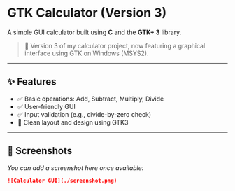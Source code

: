 # GTK Calculator (Version 3)

A simple GUI calculator built using **C** and the **GTK+ 3** library.

> 🔧 Version 3 of my calculator project, now featuring a graphical interface using GTK on Windows (MSYS2).

---

## ✨ Features

- ✅ Basic operations: Add, Subtract, Multiply, Divide
- ✅ User-friendly GUI
- ✅ Input validation (e.g., divide-by-zero check)
- 🔁 Clean layout and design using GTK3

---

## 📸 Screenshots

*You can add a screenshot here once available:*

```markdown
![Calculator GUI](./screenshot.png)

